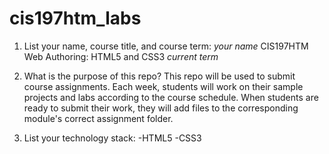 # cis197htm_labs

1. List your name, course title, and course term:
   _your name_
   CIS197HTM Web Authoring: HTML5 and CSS3
   _current term_

2. What is the purpose of this repo?
   This repo will be used to submit course assignments. Each week, students will work on their sample projects and labs according to the course schedule. When students are ready to submit their work, they will add files to the corresponding module's correct assignment folder.

3. List your technology stack:
   -HTML5
   -CSS3
